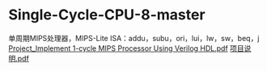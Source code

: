# Single-Cycle-CPU-8-master
单周期MIPS处理器，MIPS-Lite ISA：addu，subu，ori，lui，lw，sw，beq，j
[Project_Implement 1-cycle MIPS Processor Using Verilog HDL.pdf](https://github.com/hdhyz/Single-Cycle-CPU-8-master/files/6440925/Project_Implement.1-cycle.MIPS.Processor.Using.Verilog.HDL.pdf)
[项目说明.pdf](https://github.com/hdhyz/Single-Cycle-CPU-8-master/files/6440926/default.pdf)
